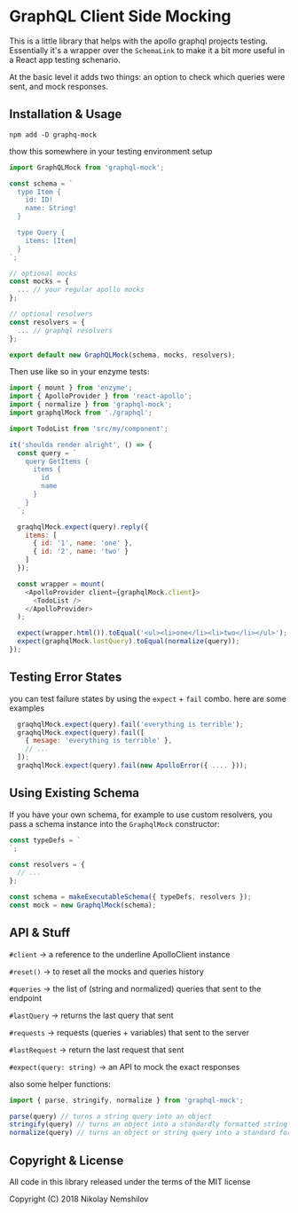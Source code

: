 # GraphQL Client Side Mocking

This is a little library that helps with the apollo graphql projects testing.
Essentially it's a wrapper over the `SchemaLink` to make it a bit more useful
in a React app testing schenario.

At the basic level it adds two things: an option to check which queries were
sent, and mock responses.

## Installation & Usage

```
npm add -D graphq-mock
```

thow this somewhere in your testing environment setup

```js
import GraphQLMock from 'graphql-mock';

const schema = `
  type Item {
    id: ID!
    name: String!
  }

  type Query {
    items: [Item]
  }
`;

// optional mocks
const mocks = {
  ... // your regular apollo mocks
};

// optional resolvers
const resolvers = {
  ... // graphql resolvers
};

export default new GraphQLMock(schema, mocks, resolvers);
```

Then use like so in your enzyme tests:

```js
import { mount } from 'enzyme';
import { ApolloProvider } from 'react-apollo';
import { normalize } from 'graphql-mock';
import graphqlMock from './graphql';

import TodoList from 'src/my/component';

it('shoulda render alright', () => {
  const query = `
    query GetItems {
      items {
        id
        name
      }
    }
  `;

  graqhqlMock.expect(query).reply({
    items: [
      { id: '1', name: 'one' },
      { id: '2', name: 'two' }
    ]
  });

  const wrapper = mount(
    <ApolloProvider client={graphqlMock.client}>
      <TodoList />
    </ApolloProvider>
  );

  expect(wrapper.html()).toEqual('<ul><li>one</li><li>two</li></ul>');
  expect(graphqlMock.lastQuery).toEqual(normalize(query));
});
```

## Testing Error States

you can test failure states by using the `expect` + `fail` combo. here are some examples

```js
  graqhqlMock.expect(query).fail('everything is terrible');
  graqhqlMock.expect(query).fail([
    { mesage: 'everything is terrible' },
    // ...
  ]);
  graqhqlMock.expect(query).fail(new ApolloError({ .... }));
```

## Using Existing Schema

If you have your own schema, for example to use custom resolvers, you pass a schema
instance into the `GraphqlMock` constructor:

```js
const typeDefs = `
`;

const resolvers = {
  // ...
};

const schema = makeExecutableSchema({ typeDefs, resolvers });
const mock = new GraphqlMock(schema);
```

## API & Stuff

`#client` -> a reference to the underline ApolloClient instance

`#reset()` -> to reset all the mocks and queries history

`#queries` -> the list of (string and normalized) queries that sent to the endpoint

`#lastQuery` -> returns the last query that sent

`#requests` -> requests (queries + variables) that sent to the server

`#lastRequest` -> return the last request that sent

`#expect(query: string)` -> an API to mock the exact responses

also some helper functions:

```js
import { parse, stringify, normalize } from 'graphql-mock';

parse(query) // turns a string query into an object
stringify(query) // turns an object into a standardly formatted string query
normalize(query) // turns an object or string query into a standard formatted string query
```

## Copyright & License

All code in this library released under the terms of the MIT license

Copyright (C) 2018 Nikolay Nemshilov
